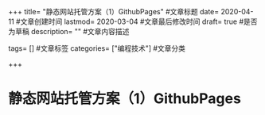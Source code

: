 +++
title= "静态网站托管方案（1）GithubPages" #文章标题
date= 2020-04-11 #文章创建时间
lastmod= 2020-03-04 #文章最后修改时间
draft= true #是否为草稿
description= "" #文章内容描述

tags= [] #文章标签
categories= ["编程技术"] #文章分类

+++

# 静态网站托管方案（1）GithubPages
